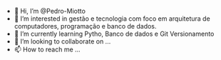 - 👋 Hi, I’m @Pedro-Miotto
- 👀 I’m interested in gestão e tecnologia com foco em arquitetura de computadores, programação e banco de dados.
- 🌱 I’m currently learning  Pytho, Banco de dados e Git Versionamento
- 💞️ I’m looking to collaborate on ...   
- 📫 How to reach me ...

<!---
Pedro-Miotto/Pedro-Miotto is a ✨ special ✨ repository because its `README.md` (this file) appears on your GitHub profile.
You can click the Preview link to take a look at your changes.
--->
